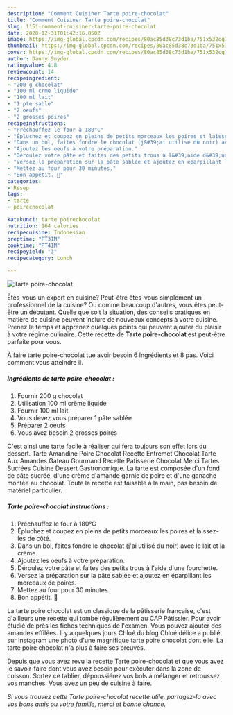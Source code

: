 ```yaml
---
description: "Comment Cuisiner Tarte poire-chocolat"
title: "Comment Cuisiner Tarte poire-chocolat"
slug: 1151-comment-cuisiner-tarte-poire-chocolat
date: 2020-12-31T01:42:16.850Z
image: https://img-global.cpcdn.com/recipes/80ac85d38c73d1ba/751x532cq70/tarte-poire-chocolat-photo-principale-de-la-recette.jpg
thumbnail: https://img-global.cpcdn.com/recipes/80ac85d38c73d1ba/751x532cq70/tarte-poire-chocolat-photo-principale-de-la-recette.jpg
cover: https://img-global.cpcdn.com/recipes/80ac85d38c73d1ba/751x532cq70/tarte-poire-chocolat-photo-principale-de-la-recette.jpg
author: Danny Snyder
ratingvalue: 4.8
reviewcount: 14
recipeingredient:
- "200 g chocolat"
- "100 ml crme liquide"
- "100 ml lait"
- "1 pte sable"
- "2 oeufs"
- "2 grosses poires"
recipeinstructions:
- "Préchauffez le four à 180°C"
- "Épluchez et coupez en pleins de petits morceaux les poires et laissez-les de côté."
- "Dans un bol, faites fondre le chocolat (j&#39;ai utilisé du noir) avec le lait et la crème."
- "Ajoutez les oeufs à votre préparation."
- "Déroulez votre pâte et faites des petits trous à l&#39;aide d&#39;une fourchette."
- "Versez la préparation sur la pâte sablée et ajoutez en éparpillant les morceaux de poires."
- "Mettez au four pour 30 minutes."
- "Bon appétit. 🧡"
categories:
- Resep
tags:
- tarte
- poirechocolat

katakunci: tarte poirechocolat 
nutrition: 164 calories
recipecuisine: Indonesian
preptime: "PT31M"
cooktime: "PT41M"
recipeyield: "3"
recipecategory: Lunch

---
```



![Tarte poire-chocolat](https://img-global.cpcdn.com/recipes/80ac85d38c73d1ba/751x532cq70/tarte-poire-chocolat-photo-principale-de-la-recette.jpg)

Êtes-vous un expert en cuisine? Peut-être êtes-vous simplement un professionnel de la cuisine? Ou comme beaucoup d'autres, vous êtes peut-être un débutant. Quelle que soit la situation, des conseils pratiques en matière de cuisine peuvent inclure de nouveaux concepts à votre cuisine. Prenez le temps et apprenez quelques points qui peuvent ajouter du plaisir à votre régime culinaire. Cette recette de <strong> Tarte poire-chocolat </strong> est peut-être parfaite pour vous.

<!--inarticleads1-->

À faire tarte poire-chocolat tue avoir besoin 6 Ingrédients et 8 pas. Voici comment vous atteindre il.

##### Ingrédients de tarte poire-chocolat :

1. Fournir 200 g chocolat
1. Utilisation 100 ml crème liquide
1. Fournir 100 ml lait
1. Vous devez vous préparer 1 pâte sablée
1. Préparer 2 oeufs
1. Vous avez besoin 2 grosses poires


C&#39;est ainsi une tarte facile à réaliser qui fera toujours son effet lors du dessert. Tarte Amandine Poire Chocolat Recette Entremet Chocolat Tarte Aux Amandes Gateau Gourmand Recette Patisserie Chocolat Merci Tartes Sucrées Cuisine Dessert Gastronomique. La tarte est composée d&#39;un fond de pâte sucrée, d&#39;une crème d&#39;amande garnie de poire et d&#39;une ganache montée au chocolat. Toute la recette est faisable à la main, pas besoin de matériel particulier. 

<!--inarticleads2-->

##### Tarte poire-chocolat instructions :

1. Préchauffez le four à 180°C
1. Épluchez et coupez en pleins de petits morceaux les poires et laissez-les de côté.
1. Dans un bol, faites fondre le chocolat (j&#39;ai utilisé du noir) avec le lait et la crème.
1. Ajoutez les oeufs à votre préparation.
1. Déroulez votre pâte et faites des petits trous à l&#39;aide d&#39;une fourchette.
1. Versez la préparation sur la pâte sablée et ajoutez en éparpillant les morceaux de poires.
1. Mettez au four pour 30 minutes.
1. Bon appétit. 🧡


La tarte poire chocolat est un classique de la pâtisserie française, c&#39;est d&#39;ailleurs une recette qui tombe régulièrement au CAP Pâtissier. Pour avoir étudié de près les fiches techniques de l&#39;examen. Vous pouvez ajouter des amandes effilées. Il y a quelques jours Chloé du blog Chloé délice a publié sur Instagram une photo d&#39;une magnifique tarte poire chocolat dont elle. La tarte poire chocolat n&#39;a plus à faire ses preuves. 

<!--inarticleads1-->

<p>
Depuis que vous avez revu la recette Tarte poire-chocolat et que vous avez le savoir-faire dont vous avez besoin pour exécuter dans la zone de cuisson. Sortez ce tablier, dépoussiérez vos bols à mélanger et retroussez vos manches. Vous avez un peu de cuisine à faire.
</p>

<p>
<i>Si vous trouvez cette Tarte poire-chocolat recette utile, partagez-la avec vos bons amis ou votre famille, merci et bonne chance.</i>
</p>
